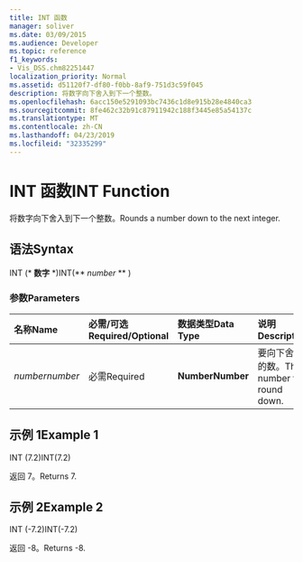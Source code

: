 ```yaml
---
title: INT 函数
manager: soliver
ms.date: 03/09/2015
ms.audience: Developer
ms.topic: reference
f1_keywords:
- Vis_DSS.chm82251447
localization_priority: Normal
ms.assetid: d51120f7-df80-f0bb-8af9-751d3c59f045
description: 将数字向下舍入到下一个整数。
ms.openlocfilehash: 6acc150e5291093bc7436c1d8e915b28e4840ca3
ms.sourcegitcommit: 8fe462c32b91c87911942c188f3445e85a54137c
ms.translationtype: MT
ms.contentlocale: zh-CN
ms.lasthandoff: 04/23/2019
ms.locfileid: "32335299"
---
```

# <a name="int-function"></a><span data-ttu-id="1498f-103">INT 函数</span><span class="sxs-lookup"><span data-stu-id="1498f-103">INT Function</span></span>

<span data-ttu-id="1498f-104">将数字向下舍入到下一个整数。</span><span class="sxs-lookup"><span data-stu-id="1498f-104">Rounds a number down to the next integer.</span></span>
  
## <a name="syntax"></a><span data-ttu-id="1498f-105">语法</span><span class="sxs-lookup"><span data-stu-id="1498f-105">Syntax</span></span>

<span data-ttu-id="1498f-106">INT (\* **数字** \*)</span><span class="sxs-lookup"><span data-stu-id="1498f-106">INT(\*\* *number* \*\* )</span></span> 
  
### <a name="parameters"></a><span data-ttu-id="1498f-107">参数</span><span class="sxs-lookup"><span data-stu-id="1498f-107">Parameters</span></span>

|<span data-ttu-id="1498f-108">**名称**</span><span class="sxs-lookup"><span data-stu-id="1498f-108">**Name**</span></span>|<span data-ttu-id="1498f-109">**必需/可选**</span><span class="sxs-lookup"><span data-stu-id="1498f-109">**Required/Optional**</span></span>|<span data-ttu-id="1498f-110">**数据类型**</span><span class="sxs-lookup"><span data-stu-id="1498f-110">**Data Type**</span></span>|<span data-ttu-id="1498f-111">**说明**</span><span class="sxs-lookup"><span data-stu-id="1498f-111">**Description**</span></span>|
|:-----|:-----|:-----|:-----|
| <span data-ttu-id="1498f-112">_number_</span><span class="sxs-lookup"><span data-stu-id="1498f-112">_number_</span></span> <br/> |<span data-ttu-id="1498f-113">必需</span><span class="sxs-lookup"><span data-stu-id="1498f-113">Required</span></span>  <br/> |<span data-ttu-id="1498f-114">**Number**</span><span class="sxs-lookup"><span data-stu-id="1498f-114">**Number**</span></span> <br/> |<span data-ttu-id="1498f-115">要向下舍入的数。</span><span class="sxs-lookup"><span data-stu-id="1498f-115">The number to round down.</span></span>  <br/> |
   
## <a name="example-1"></a><span data-ttu-id="1498f-116">示例 1</span><span class="sxs-lookup"><span data-stu-id="1498f-116">Example 1</span></span>

<span data-ttu-id="1498f-117">INT (7.2)</span><span class="sxs-lookup"><span data-stu-id="1498f-117">INT(7.2)</span></span>
  
<span data-ttu-id="1498f-118">返回 7。</span><span class="sxs-lookup"><span data-stu-id="1498f-118">Returns 7.</span></span>
  
## <a name="example-2"></a><span data-ttu-id="1498f-119">示例 2</span><span class="sxs-lookup"><span data-stu-id="1498f-119">Example 2</span></span>

<span data-ttu-id="1498f-120">INT (-7.2)</span><span class="sxs-lookup"><span data-stu-id="1498f-120">INT(-7.2)</span></span>
  
<span data-ttu-id="1498f-121">返回 -8。</span><span class="sxs-lookup"><span data-stu-id="1498f-121">Returns -8.</span></span>
  

